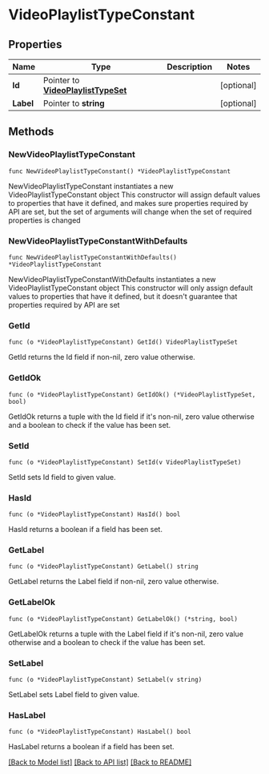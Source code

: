 # VideoPlaylistTypeConstant

## Properties

Name | Type | Description | Notes
------------ | ------------- | ------------- | -------------
**Id** | Pointer to [**VideoPlaylistTypeSet**](VideoPlaylistTypeSet.md) |  | [optional] 
**Label** | Pointer to **string** |  | [optional] 

## Methods

### NewVideoPlaylistTypeConstant

`func NewVideoPlaylistTypeConstant() *VideoPlaylistTypeConstant`

NewVideoPlaylistTypeConstant instantiates a new VideoPlaylistTypeConstant object
This constructor will assign default values to properties that have it defined,
and makes sure properties required by API are set, but the set of arguments
will change when the set of required properties is changed

### NewVideoPlaylistTypeConstantWithDefaults

`func NewVideoPlaylistTypeConstantWithDefaults() *VideoPlaylistTypeConstant`

NewVideoPlaylistTypeConstantWithDefaults instantiates a new VideoPlaylistTypeConstant object
This constructor will only assign default values to properties that have it defined,
but it doesn't guarantee that properties required by API are set

### GetId

`func (o *VideoPlaylistTypeConstant) GetId() VideoPlaylistTypeSet`

GetId returns the Id field if non-nil, zero value otherwise.

### GetIdOk

`func (o *VideoPlaylistTypeConstant) GetIdOk() (*VideoPlaylistTypeSet, bool)`

GetIdOk returns a tuple with the Id field if it's non-nil, zero value otherwise
and a boolean to check if the value has been set.

### SetId

`func (o *VideoPlaylistTypeConstant) SetId(v VideoPlaylistTypeSet)`

SetId sets Id field to given value.

### HasId

`func (o *VideoPlaylistTypeConstant) HasId() bool`

HasId returns a boolean if a field has been set.

### GetLabel

`func (o *VideoPlaylistTypeConstant) GetLabel() string`

GetLabel returns the Label field if non-nil, zero value otherwise.

### GetLabelOk

`func (o *VideoPlaylistTypeConstant) GetLabelOk() (*string, bool)`

GetLabelOk returns a tuple with the Label field if it's non-nil, zero value otherwise
and a boolean to check if the value has been set.

### SetLabel

`func (o *VideoPlaylistTypeConstant) SetLabel(v string)`

SetLabel sets Label field to given value.

### HasLabel

`func (o *VideoPlaylistTypeConstant) HasLabel() bool`

HasLabel returns a boolean if a field has been set.


[[Back to Model list]](../README.md#documentation-for-models) [[Back to API list]](../README.md#documentation-for-api-endpoints) [[Back to README]](../README.md)


